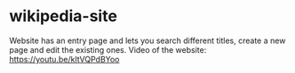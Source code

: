 # wikipedia-site
Website has an entry page and lets you search different titles, create a new page and edit the existing ones.
Video of the website: https://youtu.be/kItVQPdBYoo
